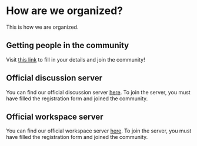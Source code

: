 # How are we organized?

This is how we are organized.

## Getting people in the community
Visit [this link](https://forms.gle/i3FM5LyUVwC1jPwQ7) to fill in your details and join the community!

## Official discussion server
You can find our official discussion server [here](https://astrosonic.slack.com/). To join the server, you must have filled the registration form and joined the community.

## Official workspace server
You can find our official workspace server [here](https://astrosonic.jetbrains.space/). To join the server, you must have filled the registration form and joined the community.